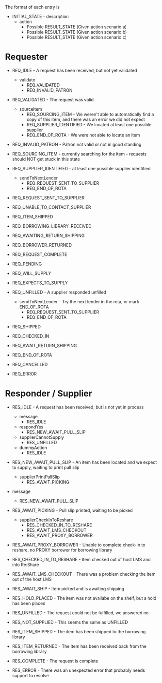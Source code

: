 

The format of each entry is

*  INITIAL_STATE - description
    * action
        * Possible RESULT_STATE (Given action scenario a)
        * Possible RESULT_STATE (Given action scenario b)
        * Possible RESULT_STATE (Given action scenario c)

# Requester

* REQ_IDLE - A request has been received, but not yet validated
    * validate
        * REQ_VALIDATED
        * REQ_INVALID_PATRON

* REQ_VALIDATED - The request was valid
    * sourceItem
        * REQ_SOURCING_ITEM - We weren't able to automatically find a copy of this item, and there was an error we did not expect
        * REQ_SUPPLIER_IDENTIFIED - We located at least one possible supplier
        * REQ_END_OF_ROTA - We were not able to locate an item

* REQ_INVALID_PATRON - Patron not valid or not in good standing

* REQ_SOURCING_ITEM - currently searching for the item - requests should NOT get stuck in this state

* REQ_SUPPLIER_IDENTIFIED - at least one possible supplier identified
    * sendToNextLender
        * REQ_REQUEST_SENT_TO_SUPPLIER
        * REQ_END_OF_ROTA

* REQ_REQUEST_SENT_TO_SUPPLIER
* REQ_UNABLE_TO_CONTACT_SUPPLIER
* REQ_ITEM_SHIPPED
* REQ_BORROWING_LIBRARY_RECEIVED
* REQ_AWAITING_RETURN_SHIPPING
* REQ_BORROWER_RETURNED
* REQ_REQUEST_COMPLETE
* REQ_PENDING
* REQ_WILL_SUPPLY
* REQ_EXPECTS_TO_SUPPLY
* REQ_UNFILLED - A supplier responded unfilled 
    * sendToNextLender - Try the next lender in the rota, or mark END_OF_ROTA
        * REQ_REQUEST_SENT_TO_SUPPLIER
        * REQ_END_OF_ROTA

* REQ_SHIPPED
* REQ_CHECKED_IN
* REQ_AWAIT_RETURN_SHIPPING
* REQ_END_OF_ROTA
* REQ_CANCELLED
* REQ_ERROR


# Responder / Supplier

* RES_IDLE - A request has been received, but is not yet in process
    * message
        * RES_IDLE
    * respondYes
        * RES_NEW_AWAIT_PULL_SLIP
    * supplierCannotSupply
        * RES_UNFILLED
    * dummyAction
        * RES_IDLE

* RES_NEW_AWAIT_PULL_SLIP - An item has been located and we expect to supply, waiting to print pull slip
    * supplierPrintPullSlip
        * RES_AWAIT_PICKING
* message
    * RES_NEW_AWAIT_PULL_SLIP

* RES_AWAIT_PICKING - Pull slip printed, waiting to be picked
    * supplierCheckInToReshare
        * RES_CHECKED_IN_TO_RESHARE
        * RES_AWAIT_LMS_CHECKOUT
        * RES_AWAIT_PROXY_BORROWER

* RES_AWAIT_PROXY_BORROWER - Unable to complete check-in to reshare, no PROXY borrower for borrowing library

* RES_CHECKED_IN_TO_RESHARE - Item checked out of host LMS and into Re:Share

* RES_AWAIT_LMS_CHECKOUT - There was a problem checking the item out of the host LMS

* RES_AWAIT_SHIP - Item picked and is awaiting shipping

* RES_HOLD_PLACED - The item was not availabe on the shelf, but a hold has been placed

* RES_UNFILLED - The request could not be fulfilled, we answered no

* RES_NOT_SUPPLIED - This seems the same as UNFILLED

* RES_ITEM_SHIPPED - The item has been shipped to the borrowing library

* RES_ITEM_RETURNED - The item has been received back from the borrowing library

* RES_COMPLETE - The request is complete

* RES_ERROR - There was an unexpected error that probably needs support to resolve

